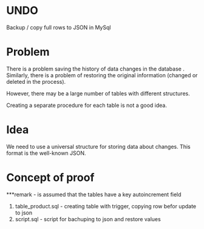 # UNDO
Backup / copy full rows to JSON in MySql

# Problem
There is a problem saving the history of data changes in the database .
Similarly, there is a problem of restoring the original information (changed or deleted in the process).

However, there may be a large number of tables with different structures. 

Creating a separate procedure for each table is not a good idea. 

# Idea
We need to use a universal structure for storing data about changes. 
This format is the well-known JSON.

# Concept of proof
***remark - is assumed that the tables have a key autoincrement field

1. table_product.sql - creating table with trigger, copying row befor update to json
2. script.sql - script for bachuping to json and restore values
